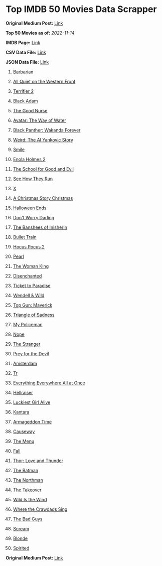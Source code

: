 # Top IMDB 50 Movies Data Scrapper

**Original Medium Post:** [Link](https://medium.com/@nishantsahoo/which-movie-should-i-watch-5c83a3c0f5b1) 

**Top 50 Movies as of:** _2022-11-14_

**IMDB Page:** [Link](http://www.imdb.com/search/title?release_date=2022,2022&title_type=feature)

**CSV Data File:** [Link](/Data/data.csv)

**JSON Data File:** [Link](/Data/data.json)

1. [Barbarian](https://www.imdb.com/title/tt15791034/?ref_=adv_li_tt)

2. [All Quiet on the Western Front](https://www.imdb.com/title/tt1016150/?ref_=adv_li_tt)

3. [Terrifier 2](https://www.imdb.com/title/tt10403420/?ref_=adv_li_tt)

4. [Black Adam](https://www.imdb.com/title/tt6443346/?ref_=adv_li_tt)

5. [The Good Nurse](https://www.imdb.com/title/tt4273800/?ref_=adv_li_tt)

6. [Avatar: The Way of Water](https://www.imdb.com/title/tt1630029/?ref_=adv_li_tt)

7. [Black Panther: Wakanda Forever](https://www.imdb.com/title/tt9114286/?ref_=adv_li_tt)

8. [Weird: The Al Yankovic Story](https://www.imdb.com/title/tt17076046/?ref_=adv_li_tt)

9. [Smile](https://www.imdb.com/title/tt15474916/?ref_=adv_li_tt)

10. [Enola Holmes 2](https://www.imdb.com/title/tt14641788/?ref_=adv_li_tt)

11. [The School for Good and Evil](https://www.imdb.com/title/tt2935622/?ref_=adv_li_tt)

12. [See How They Run](https://www.imdb.com/title/tt13640696/?ref_=adv_li_tt)

13. [X](https://www.imdb.com/title/tt13560574/?ref_=adv_li_tt)

14. [A Christmas Story Christmas](https://www.imdb.com/title/tt17220704/?ref_=adv_li_tt)

15. [Halloween Ends](https://www.imdb.com/title/tt10665342/?ref_=adv_li_tt)

16. [Don't Worry Darling](https://www.imdb.com/title/tt10731256/?ref_=adv_li_tt)

17. [The Banshees of Inisherin](https://www.imdb.com/title/tt11813216/?ref_=adv_li_tt)

18. [Bullet Train](https://www.imdb.com/title/tt12593682/?ref_=adv_li_tt)

19. [Hocus Pocus 2](https://www.imdb.com/title/tt11909878/?ref_=adv_li_tt)

20. [Pearl](https://www.imdb.com/title/tt18925334/?ref_=adv_li_tt)

21. [The Woman King](https://www.imdb.com/title/tt8093700/?ref_=adv_li_tt)

22. [Disenchanted](https://www.imdb.com/title/tt1596342/?ref_=adv_li_tt)

23. [Ticket to Paradise](https://www.imdb.com/title/tt14109724/?ref_=adv_li_tt)

24. [Wendell & Wild](https://www.imdb.com/title/tt5181830/?ref_=adv_li_tt)

25. [Top Gun: Maverick](https://www.imdb.com/title/tt1745960/?ref_=adv_li_tt)

26. [Triangle of Sadness](https://www.imdb.com/title/tt7322224/?ref_=adv_li_tt)

27. [My Policeman](https://www.imdb.com/title/tt13139228/?ref_=adv_li_tt)

28. [Nope](https://www.imdb.com/title/tt10954984/?ref_=adv_li_tt)

29. [The Stranger](https://www.imdb.com/title/tt11897478/?ref_=adv_li_tt)

30. [Prey for the Devil](https://www.imdb.com/title/tt9271672/?ref_=adv_li_tt)

31. [Amsterdam](https://www.imdb.com/title/tt10304142/?ref_=adv_li_tt)

32. [Tr](https://www.imdb.com/title/tt14444726/?ref_=adv_li_tt)

33. [Everything Everywhere All at Once](https://www.imdb.com/title/tt6710474/?ref_=adv_li_tt)

34. [Hellraiser](https://www.imdb.com/title/tt0887261/?ref_=adv_li_tt)

35. [Luckiest Girl Alive](https://www.imdb.com/title/tt4595186/?ref_=adv_li_tt)

36. [Kantara](https://www.imdb.com/title/tt15327088/?ref_=adv_li_tt)

37. [Armageddon Time](https://www.imdb.com/title/tt10343028/?ref_=adv_li_tt)

38. [Causeway](https://www.imdb.com/title/tt10192406/?ref_=adv_li_tt)

39. [The Menu](https://www.imdb.com/title/tt9764362/?ref_=adv_li_tt)

40. [Fall](https://www.imdb.com/title/tt15325794/?ref_=adv_li_tt)

41. [Thor: Love and Thunder](https://www.imdb.com/title/tt10648342/?ref_=adv_li_tt)

42. [The Batman](https://www.imdb.com/title/tt1877830/?ref_=adv_li_tt)

43. [The Northman](https://www.imdb.com/title/tt11138512/?ref_=adv_li_tt)

44. [The Takeover](https://www.imdb.com/title/tt18082758/?ref_=adv_li_tt)

45. [Wild Is the Wind](https://www.imdb.com/title/tt22437050/?ref_=adv_li_tt)

46. [Where the Crawdads Sing](https://www.imdb.com/title/tt9411972/?ref_=adv_li_tt)

47. [The Bad Guys](https://www.imdb.com/title/tt8115900/?ref_=adv_li_tt)

48. [Scream](https://www.imdb.com/title/tt11245972/?ref_=adv_li_tt)

49. [Blonde](https://www.imdb.com/title/tt1655389/?ref_=adv_li_tt)

50. [Spirited](https://www.imdb.com/title/tt10999120/?ref_=adv_li_tt)

**Original Medium Post:** [Link](https://medium.com/@nishantsahoo/which-movie-should-i-watch-5c83a3c0f5b1) 
